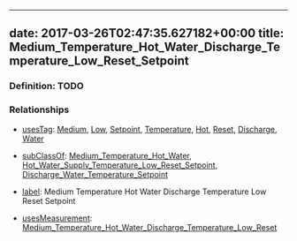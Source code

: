 
---
date: 2017-03-26T02:47:35.627182+00:00
title: Medium_Temperature_Hot_Water_Discharge_Temperature_Low_Reset_Setpoint
---
### Definition: TODO

### Relationships

* [usesTag](https://brickschema.org/schema/1.0/BrickFrame#usesTag): [Medium](https://brickschema.org/schema/1.0/BrickTag#Medium), [Low](https://brickschema.org/schema/1.0/BrickTag#Low), [Setpoint](https://brickschema.org/schema/1.0/BrickTag#Setpoint), [Temperature](https://brickschema.org/schema/1.0/BrickTag#Temperature), [Hot](https://brickschema.org/schema/1.0/BrickTag#Hot), [Reset](https://brickschema.org/schema/1.0/BrickTag#Reset), [Discharge](https://brickschema.org/schema/1.0/BrickTag#Discharge), [Water](https://brickschema.org/schema/1.0/BrickTag#Water)

* [subClassOf](http://www.w3.org/2000/01/rdf-schema#subClassOf): [Medium_Temperature_Hot_Water](https://brickschema.org/schema/1.0/Brick#Medium_Temperature_Hot_Water), [Hot_Water_Supply_Temperature_Low_Reset_Setpoint](https://brickschema.org/schema/1.0/Brick#Hot_Water_Supply_Temperature_Low_Reset_Setpoint), [Discharge_Water_Temperature_Setpoint](https://brickschema.org/schema/1.0/Brick#Discharge_Water_Temperature_Setpoint)

* [label](http://www.w3.org/2000/01/rdf-schema#label): Medium Temperature Hot Water Discharge Temperature Low Reset Setpoint

* [usesMeasurement](https://brickschema.org/schema/1.0/BrickFrame#usesMeasurement): [Medium_Temperature_Hot_Water_Discharge_Temperature_Low_Reset](https://brickschema.org/schema/1.0/Brick#Medium_Temperature_Hot_Water_Discharge_Temperature_Low_Reset)
